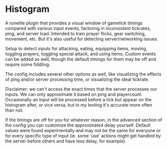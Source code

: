 # Histogram

A runelite plugin that provides a visual window of gametick timings compared with various input events, factoring in inconsistent tickrates, ping, and server load. Intended to train prayer flicks, gear switching, movement, etc. But it's also useful for detecting server/networking issues.

Setup to detect inputs for attacking, eating, equipping items, moving, toggling prayers, toggling special attack, and using items. Custom events can be added as well, though the default timings for them may be off and require some fiddling.

The config includes several other options as well, like visualizing the effects of ping and/or server processing time, or visualizing the ideal tickrate.

Disclaimer: we can't access the exact times that the server processes our inputs. We can only approximate it based on ping and playercount. Occasionally an input will be processed before a tick but appear on the histogram after, or vice versa, but in my testing it's accurate more often than not.

If the timings are off for you for whatever reason, in the advanced section of the config you can customize the approximated delay yourself. Default values were found experimentally and may not be the same for everyone or for every specific type of input (ie. some 'use' actions might get handled by the server before others and have less delay, for example).
